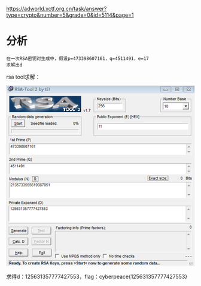 https://adworld.xctf.org.cn/task/answer?type=crypto&number=5&grade=0&id=5114&page=1

# 分析

```
在一次RSA密钥对生成中，假设p=473398607161，q=4511491，e=17
求解出d
```

rsa tool求解：

![image-20210812222326308](images\image-20210812222326308.png)

求得d：125631357777427553，flag：cyberpeace{125631357777427553}

